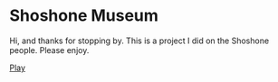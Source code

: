# Shoshone Museum

Hi, and thanks for stopping by. This is a project I did on the Shoshone people. Please enjoy.

[Play](https://wackycantcode.github.io/shoshonemuseum/Rel1/index.html)
